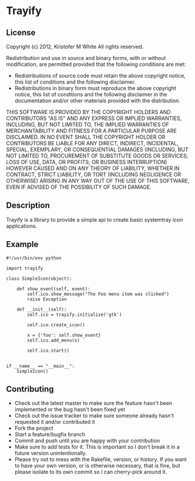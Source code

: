 # Trayify #

## License ##
Copyright (c) 2012, Kristofer M White
All rights reserved.

Redistribution and use in source and binary forms, with or without modification, are permitted provided that the following conditions are met:

* Redistributions of source code must retain the above copyright notice, this list of conditions and the following disclaimer.
* Redistributions in binary form must reproduce the above copyright notice, this list of conditions and the following disclaimer in the documentation and/or other materials provided with the distribution.

THIS SOFTWARE IS PROVIDED BY THE COPYRIGHT HOLDERS AND CONTRIBUTORS "AS IS" AND ANY EXPRESS OR IMPLIED WARRANTIES, INCLUDING, BUT NOT LIMITED TO, THE IMPLIED WARRANTIES OF MERCHANTABILITY AND FITNESS FOR A PARTICULAR PURPOSE ARE DISCLAIMED. IN NO EVENT SHALL THE COPYRIGHT HOLDER OR CONTRIBUTORS BE LIABLE FOR ANY DIRECT, INDIRECT, INCIDENTAL, SPECIAL, EXEMPLARY, OR CONSEQUENTIAL DAMAGES (INCLUDING, BUT NOT LIMITED TO, PROCUREMENT OF SUBSTITUTE GOODS OR SERVICES; LOSS OF USE, DATA, OR PROFITS; OR BUSINESS INTERRUPTION) HOWEVER CAUSED AND ON ANY THEORY OF LIABILITY, WHETHER IN CONTRACT, STRICT LIABILITY, OR TORT (INCLUDING NEGLIGENCE OR OTHERWISE) ARISING IN ANY WAY OUT OF THE USE OF THIS SOFTWARE, EVEN IF ADVISED OF THE POSSIBILITY OF SUCH DAMAGE.

## Description ##

Trayify is a library to provide a simple api to create basic systemtray icon applications.

## Example ##

    #!/usr/bin/env python
    
    import trayify
    
    class SimpleIcon(object):
    
        def show_event(self, event):
            self.ico.show_message("The Foo menu item was clicked")
            raise Exception
    
        def __init__(self):
            self.ico = trayify.initialize('gtk')
    
            self.ico.create_icon()
    
            x = {'foo': self.show_event}
            self.ico.add_menu(x)
    
            self.ico.start()
    
    
    if __name__ == "__main__":
        SimpleIcon()


## Contributing ##

* Check out the latest master to make sure the feature hasn't been implemented or the bug hasn't been fixed yet
* Check out the issue tracker to make sure someone already hasn't requested it and/or contributed it
* Fork the project
* Start a feature/bugfix branch
* Commit and push until you are happy with your contribution
* Make sure to add tests for it. This is important so I don't break it in a future version unintentionally.
* Please try not to mess with the Rakefile, version, or history. If you want to have your own version, or is otherwise necessary, that is fine, but please isolate to its own commit so I can cherry-pick around it.

